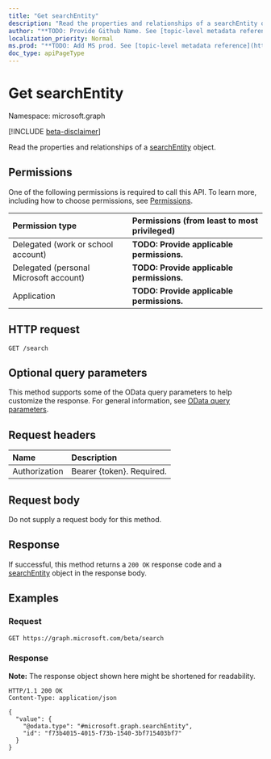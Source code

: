 ```yaml
---
title: "Get searchEntity"
description: "Read the properties and relationships of a searchEntity object."
author: "**TODO: Provide Github Name. See [topic-level metadata reference](https://msgo.azurewebsites.net/add/document/guidelines/metadata.html#topic-level-metadata)**"
localization_priority: Normal
ms.prod: "**TODO: Add MS prod. See [topic-level metadata reference](https://msgo.azurewebsites.net/add/document/guidelines/metadata.html#topic-level-metadata)**"
doc_type: apiPageType
---
```


# Get searchEntity
Namespace: microsoft.graph

[!INCLUDE [beta-disclaimer](../../includes/beta-disclaimer.md)]

Read the properties and relationships of a [searchEntity](../resources/searchentity.md) object.

## Permissions
One of the following permissions is required to call this API. To learn more, including how to choose permissions, see [Permissions](/graph/permissions-reference).

|Permission type|Permissions (from least to most privileged)|
|:---|:---|
|Delegated (work or school account)|**TODO: Provide applicable permissions.**|
|Delegated (personal Microsoft account)|**TODO: Provide applicable permissions.**|
|Application|**TODO: Provide applicable permissions.**|

## HTTP request

<!-- {
  "blockType": "ignored"
}
-->
``` http
GET /search
```

## Optional query parameters
This method supports some of the OData query parameters to help customize the response. For general information, see [OData query parameters](/graph/query-parameters).

## Request headers
|Name|Description|
|:---|:---|
|Authorization|Bearer {token}. Required.|

## Request body
Do not supply a request body for this method.

## Response

If successful, this method returns a `200 OK` response code and a [searchEntity](../resources/searchentity.md) object in the response body.

## Examples

### Request
<!-- {
  "blockType": "request",
  "name": "get_searchentity"
}
-->
``` http
GET https://graph.microsoft.com/beta/search
```


### Response
**Note:** The response object shown here might be shortened for readability.
<!-- {
  "blockType": "response",
  "truncated": true,
  "@odata.type": "microsoft.graph.searchEntity"
}
-->
``` http
HTTP/1.1 200 OK
Content-Type: application/json

{
  "value": {
    "@odata.type": "#microsoft.graph.searchEntity",
    "id": "f73b4015-4015-f73b-1540-3bf715403bf7"
  }
}
```

